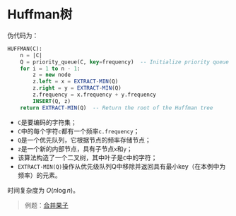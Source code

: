 # Huffman树

伪代码为：

```SQL
HUFFMAN(C):
    n = |C|
    Q = priority_queue(C, key=frequency)  -- Initialize priority queue with frequencies
    for i = 1 to n - 1:
        z = new node
        z.left = x = EXTRACT-MIN(Q)
        z.right = y = EXTRACT-MIN(Q)
        z.frequency = x.frequency + y.frequency
        INSERT(Q, z)
    return EXTRACT-MIN(Q)  -- Return the root of the Huffman tree
```

- `C`是要编码的字符集；
- `C`中的每个字符`c`都有一个频率`c.frequency`；
- `Q`是一个优先队列，它根据节点的频率存储节点；
- `z`是一个新的内部节点，具有子节点`x`和`y`；
- 该算法构造了一个二叉树，其中叶子是`C`中的字符；
- `EXTRACT-MIN(Q)`操作从优先级队列Q中移除并返回具有最小key（在本例中为频率）的元素。

时间复杂度为 $O(n\log n)$。

> 例题：[合并果子](./merge_fruit.cpp)


